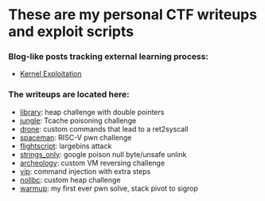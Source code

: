 # These are my personal CTF writeups and exploit scripts

### Blog-like posts tracking external learning process:
 - [Kernel Exploitation](https://github.com/papichulo16/ctf-stuff/tree/main/learning_kernel_stuff)

### The writeups are located here:
 - [library](https://github.com/papichulo16/ctf-stuff/tree/main/PwnSec/library): heap challenge with double pointers
 - [jungle](https://github.com/papichulo16/ctf-stuff/tree/main/SunshineCTF/jungle): Tcache poisoning challenge
 - [drone](https://github.com/papichulo16/ctf-stuff/tree/main/SunshineCTF/drone): custom commands that lead to a ret2syscall
 - [spaceman](https://github.com/papichulo16/ctf-stuff/tree/main/BuckeyeCTF/spaceman-chal): RISC-V pwn challenge
 - [flightscript](https://github.com/papichulo16/ctf-stuff/tree/main/PatriotCTF/flightstuff): largebins attack
 - [strings_only](https://github.com/papichulo16/ctf-stuff/tree/main/PatriotCTF/strings_only): google poison null byte/unsafe unlink
 - [archeology](https://github.com/papichulo16/ctf-stuff/tree/main/CSAW24/archeology-rev): custom VM reversing challenge
 - [vip](https://github.com/papichulo16/ctf-stuff/tree/main/CSAW24/vip-pwn): command injection with extra steps
 - [nolibc](https://github.com/papichulo16/ctf-stuff/tree/main/SekaiCTF): custom heap challenge
 - [warmup](https://github.com/papichulo16/ctf-stuff/tree/main/akasec): my first ever pwn solve, stack pivot to sigrop
